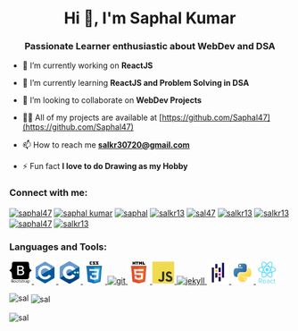 <h1 align="center">Hi 👋, I'm Saphal Kumar</h1>
<h3 align="center">Passionate Learner enthusiastic about WebDev and DSA</h3>



- 🔭 I’m currently working on **ReactJS**

- 🌱 I’m currently learning **ReactJS and Problem Solving in DSA**

- 👯 I’m looking to collaborate on **WebDev Projects**

- 👨‍💻 All of my projects are available at [https://github.com/Saphal47](https://github.com/Saphal47)

- 📫 How to reach me **salkr30720@gmail.com**

- ⚡ Fun fact **I love to do Drawing as my Hobby**

<h3 align="left">Connect with me:</h3>
<p align="left">
<a href="https://twitter.com/saphal47" target="blank"><img align="center" src="https://raw.githubusercontent.com/rahuldkjain/github-profile-readme-generator/master/src/images/icons/Social/twitter.svg" alt="saphal47" height="30" width="40" /></a>
<a href="https://linkedin.com/in/saphal kumar" target="blank"><img align="center" src="https://raw.githubusercontent.com/rahuldkjain/github-profile-readme-generator/master/src/images/icons/Social/linked-in-alt.svg" alt="saphal kumar" height="30" width="40" /></a>
<a href="https://stackoverflow.com/users/saphal" target="blank"><img align="center" src="https://raw.githubusercontent.com/rahuldkjain/github-profile-readme-generator/master/src/images/icons/Social/stack-overflow.svg" alt="saphal" height="30" width="40" /></a>
<a href="https://instagram.com/salkr13" target="blank"><img align="center" src="https://raw.githubusercontent.com/rahuldkjain/github-profile-readme-generator/master/src/images/icons/Social/instagram.svg" alt="salkr13" height="30" width="40" /></a>
<a href="https://www.codechef.com/users/sal47" target="blank"><img align="center" src="https://cdn.jsdelivr.net/npm/simple-icons@3.1.0/icons/codechef.svg" alt="sal47" height="30" width="40" /></a>
<a href="https://www.hackerrank.com/salkr13" target="blank"><img align="center" src="https://raw.githubusercontent.com/rahuldkjain/github-profile-readme-generator/master/src/images/icons/Social/hackerrank.svg" alt="salkr13" height="30" width="40" /></a>
<a href="https://codeforces.com/profile/salkr13" target="blank"><img align="center" src="https://raw.githubusercontent.com/rahuldkjain/github-profile-readme-generator/master/src/images/icons/Social/codeforces.svg" alt="salkr13" height="30" width="40" /></a>
<a href="https://www.leetcode.com/saphal47" target="blank"><img align="center" src="https://raw.githubusercontent.com/rahuldkjain/github-profile-readme-generator/master/src/images/icons/Social/leet-code.svg" alt="saphal47" height="30" width="40" /></a>
<a href="https://auth.geeksforgeeks.org/user/salkr13" target="blank"><img align="center" src="https://raw.githubusercontent.com/rahuldkjain/github-profile-readme-generator/master/src/images/icons/Social/geeks-for-geeks.svg" alt="salkr13" height="30" width="40" /></a>
</p>

<h3 align="left">Languages and Tools:</h3>
<p align="left"> <a href="https://getbootstrap.com" target="_blank" rel="noreferrer"> <img src="https://raw.githubusercontent.com/devicons/devicon/master/icons/bootstrap/bootstrap-plain-wordmark.svg" alt="bootstrap" width="40" height="40"/> </a> <a href="https://www.cprogramming.com/" target="_blank" rel="noreferrer"> <img src="https://raw.githubusercontent.com/devicons/devicon/master/icons/c/c-original.svg" alt="c" width="40" height="40"/> </a> <a href="https://www.w3schools.com/cpp/" target="_blank" rel="noreferrer"> <img src="https://raw.githubusercontent.com/devicons/devicon/master/icons/cplusplus/cplusplus-original.svg" alt="cplusplus" width="40" height="40"/> </a> <a href="https://www.w3schools.com/css/" target="_blank" rel="noreferrer"> <img src="https://raw.githubusercontent.com/devicons/devicon/master/icons/css3/css3-original-wordmark.svg" alt="css3" width="40" height="40"/> </a> <a href="https://git-scm.com/" target="_blank" rel="noreferrer"> <img src="https://www.vectorlogo.zone/logos/git-scm/git-scm-icon.svg" alt="git" width="40" height="40"/> </a> <a href="https://www.w3.org/html/" target="_blank" rel="noreferrer"> <img src="https://raw.githubusercontent.com/devicons/devicon/master/icons/html5/html5-original-wordmark.svg" alt="html5" width="40" height="40"/> </a> <a href="https://developer.mozilla.org/en-US/docs/Web/JavaScript" target="_blank" rel="noreferrer"> <img src="https://raw.githubusercontent.com/devicons/devicon/master/icons/javascript/javascript-original.svg" alt="javascript" width="40" height="40"/> </a> <a href="https://jekyllrb.com/" target="_blank" rel="noreferrer"> <img src="https://www.vectorlogo.zone/logos/jekyllrb/jekyllrb-icon.svg" alt="jekyll" width="40" height="40"/> </a> <a href="https://pandas.pydata.org/" target="_blank" rel="noreferrer"> <img src="https://raw.githubusercontent.com/devicons/devicon/2ae2a900d2f041da66e950e4d48052658d850630/icons/pandas/pandas-original.svg" alt="pandas" width="40" height="40"/> </a> <a href="https://www.python.org" target="_blank" rel="noreferrer"> <img src="https://raw.githubusercontent.com/devicons/devicon/master/icons/python/python-original.svg" alt="python" width="40" height="40"/> </a> <a href="https://reactjs.org/" target="_blank" rel="noreferrer"> <img src="https://raw.githubusercontent.com/devicons/devicon/master/icons/react/react-original-wordmark.svg" alt="react" width="40" height="40"/> </a> </p>

<p><img align="left" src="https://github-readme-stats.vercel.app/api/top-langs?username=sal&show_icons=true&locale=en&layout=compact" alt="sal" /></p>

<p>&nbsp;<img align="center" src="https://github-readme-stats.vercel.app/api?username=sal&show_icons=true&locale=en" alt="sal" /></p>

<p><img align="center" src="https://github-readme-streak-stats.herokuapp.com/?user=sal&" alt="sal" /></p>

